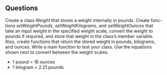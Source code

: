 ## Questions
Create a class *Weight* that stores a weight internally in pounds. Create func-
tions *setWeightPounds*, *setWeightKilograms*, and *setWeightOunces* that
take an input weight in the specified weight scale, convert the weight to pounds
if required, and store that weight in the class’s member variable. Also, create
functions that return the stored weight in pounds, kilograms, and ounces.
Write a main function to test your class. Use the equations shown next to
convert between the weight scales.

- 1 pound = 16 ounces
- 1 kilogram = 2.21 pounds
